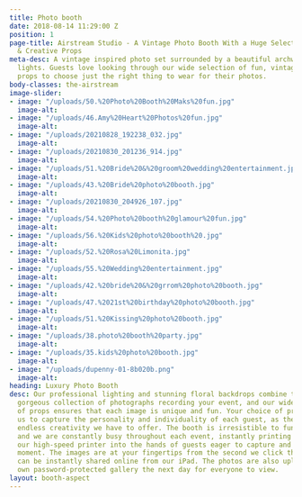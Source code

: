 ```yaml
---
title: Photo booth
date: 2018-08-14 11:29:00 Z
position: 1
page-title: Airstream Studio - A Vintage Photo Booth With a Huge Selection Of Vintage
  & Creative Props
meta-desc: A vintage inspired photo set surrounded by a beautiful archway of fairground
  lights. Guests love looking through our wide selection of fun, vintage and creative
  props to choose just the right thing to wear for their photos.
body-classes: the-airstream
image-slider:
- image: "/uploads/50.%20Photo%20Booth%20Maks%20fun.jpg"
  image-alt: 
- image: "/uploads/46.Amy%20Heart%20Photos%20fun.jpg"
  image-alt: 
- image: "/uploads/20210828_192238_032.jpg"
  image-alt: 
- image: "/uploads/20210830_201236_914.jpg"
  image-alt: 
- image: "/uploads/51.%20Bride%20&%20groom%20wedding%20entertainment.jpg"
  image-alt: 
- image: "/uploads/43.%20Bride%20photo%20booth.jpg"
  image-alt: 
- image: "/uploads/20210830_204926_107.jpg"
  image-alt: 
- image: "/uploads/54.%20Photo%20booth%20glamour%20fun.jpg"
  image-alt: 
- image: "/uploads/56.%20Kids%20photo%20booth%20.jpg"
  image-alt: 
- image: "/uploads/52.%20Rosa%20Limonita.jpg"
  image-alt: 
- image: "/uploads/55.%20Wedding%20entertainment.jpg"
  image-alt: 
- image: "/uploads/42.%20bride%20&%20grrom%20photo%20booth.jpg"
  image-alt: 
- image: "/uploads/47.%2021st%20birthday%20photo%20booth.jpg"
  image-alt: 
- image: "/uploads/51.%20Kissing%20photo%20booth.jpg"
  image-alt: 
- image: "/uploads/38.photo%20booth%20party.jpg"
  image-alt: 
- image: "/uploads/35.kids%20photo%20booth.jpg"
  image-alt: 
- image: "/uploads/dupenny-01-8b020b.png"
  image-alt: 
heading: Luxury Photo Booth
desc: Our professional lighting and stunning floral backdrops combine to create a
  gorgeous collection of photographs recording your event, and our wide selection
  of props ensures that each image is unique and fun. Your choice of props allows
  us to capture the personality and individuality of each guest, as they embrace the
  endless creativity we have to offer. The booth is irresistible to fun-loving guests,
  and we are constantly busy throughout each event, instantly printing images from
  our high-speed printer into the hands of guests eager to capture and preserve the
  moment. The images are at your fingertips from the second we click the camera, and
  can be instantly shared online from our iPad. The photos are also uploaded to your
  own password-protected gallery the next day for everyone to view.
layout: booth-aspect
---
```


